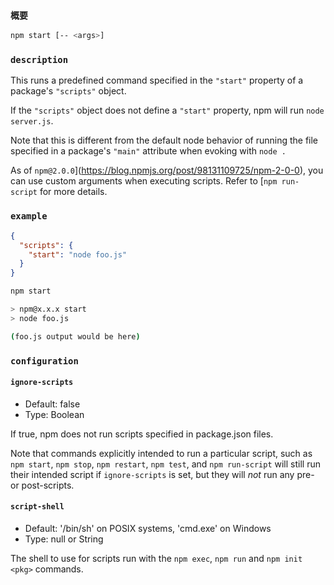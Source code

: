### `概要`



```bash
npm start [-- <args>]
```

### `description`

This runs a predefined command specified in the `"start"` property of a package's `"scripts"` object.

If the `"scripts"` object does not define a `"start"` property, npm will run `node server.js`.

Note that this is different from the default node behavior of running the file specified in a package's `"main"` attribute when evoking with `node .`

As of `npm@2.0.0`](https://blog.npmjs.org/post/98131109725/npm-2-0-0), you can use custom arguments when executing scripts. Refer to [`npm run-script` for more details.

### `example`



```json
{
  "scripts": {
    "start": "node foo.js"
  }
}
```



```bash
npm start

> npm@x.x.x start
> node foo.js

(foo.js output would be here)
```

### `configuration`

#### `ignore-scripts`

- Default: false
- Type: Boolean

If true, npm does not run scripts specified in package.json files.

Note that commands explicitly intended to run a particular script, such as `npm start`, `npm stop`, `npm restart`, `npm test`, and `npm run-script` will still run their intended script if `ignore-scripts` is set, but they will *not* run any pre- or post-scripts.

#### `script-shell`

- Default: '/bin/sh' on POSIX systems, 'cmd.exe' on Windows
- Type: null or String

The shell to use for scripts run with the `npm exec`, `npm run` and `npm init <pkg>` commands.